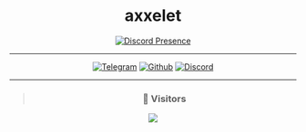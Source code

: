 <div align="center">
 
# axxelet

[![Discord Presence](https://lanyard.cnrad.dev/api/1009909324010749954?hideActivity=true)](https://discord.com/users/1009909324010749954)

<hr>

 
[![Telegram](https://ziadoua.github.io/m3-Markdown-Badges/badges/Telegram/telegram3.svg)](https://t.me/axxelet)
[![Github](https://ziadoua.github.io/m3-Markdown-Badges/badges/Github/github3.svg)](https://github.com/axxelet)
[![Discord](https://ziadoua.github.io/m3-Markdown-Badges/badges/Discord/discord3.svg)](https://discord.com/users/1009909324010749954) 
 
<hr>

> ### 👀 Visitors

 
<img align="center" src="https://profile-counter.glitch.me/axxelet/count.svg" />
